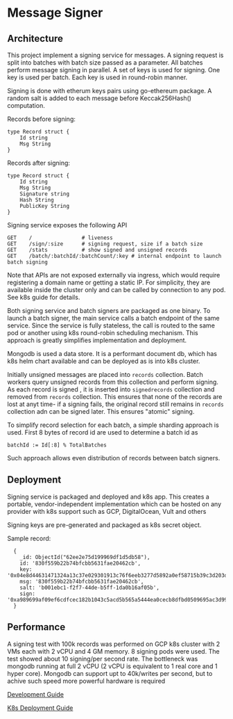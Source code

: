 # Message Signer

## Architecture

This project implement a signing service for messages.
A signing request is split into batches with batch size
passed as a parameter. All batches perform message signing in parallel.
A set of keys is used for signing. One key is used per batch. Each 
key is used in round-robin manner.

Signing is done with etherum keys pairs using go-ethereum package. A random salt is
added to each message before Keccak256Hash() computation.

Records before signing:
```
type Record struct {
    Id string
    Msg String
}
```

Records after signing:
```
type Record struct {
    Id string
    Msg String
    Signature string
    Hash String
    PublicKey String
}
```

Signing service exposes the following API

```
GET    /                # liveness         
GET    /sign/:size      # signing request, size if a batch size      
GET    /stats           # show signed and unsigned records         
GET    /batch/:batchId/:batchCount/:key # internal endpoint to launch batch signing
```
Note that APIs are not exposed externally via ingress, which would
require registering a domain name or getting a static IP.
For simplicity, they are available inside the cluster only 
and can be called by connection to any pod. See k8s guide for details.


Both signing service and batch signers are packaged as one
binary. To launch a batch signer, the main service calls a batch endpoint
of the same service. Since the service is fully stateless, the call is routed
to the same pod or another using k8s round-robin scheduling mechanism.
This approach is greatly simplifies implementation and deployment.

Mongodb is used a data store. It is a performant  document db, which has 
k8s helm chart available and can be deployed as is into k8s cluster.

Initially unsigned messages are placed into `records` collection. Batch workers query unsigned records from
this collection and perform signing. As each record is signed , it is inserted into
`signedrecords` collection and removed from `records` collection. This 
ensures that none of the records are lost at anyt time- if a signing fails,
the original record still remains in `records` collection adn can be 
signed later. This ensures "atomic" signing.

To simplify record selection for each batch, a simple sharding 
approach is used. First 8 bytes of record id are used to determine a batch id 
as 
```
batchId := Id[:8] % TotalBatches
```
Such approach allows even distribution of records between batch signers.

## Deployment

Signing service is packaged and deployed and k8s app. This 
creates a portable, vendor-independent implementation which can
be hosted on any provider with k8s support such as GCP, DigitalOcean, Vult and others

Signing keys are pre-generated and packaged as k8s secret object.

Sample record:
```
  {
    _id: ObjectId("62ee2e75d199969df1d5db58"),
    id: '830f559b22b74bfcbb5631fae20462cb',
    key: '0x04e8d44631471324a13c37e029301913c76f6eeb3277d5892a0ef58715b39c3d203d2c60f842442890e8ffaacfa4acc3eb061bab813a6f56ba629691d996a09de0',
    msg: '830f559b22b74bfcbb5631fae20462cb',
    salt: 'b001ebc1-f2f7-44de-b5ff-1da0b16af05b',
    sign: '0xa989699af09ef6cdfcec182b1043c5acd5b565a5444ea0cecb8dfbd0509695ac3d9905b32246774d46af617d122cdcea3a273a71287082feffaa4c3b9fccd82f01'
  }
```

## Performance
A signing test with 100k records was performed on GCP k8s cluster
with 2 VMs each with 2 vCPU and 4 GM memory. 8 signing pods
were used. The test showed
about 10 signing/per second rate. The bottleneck was mongodb
running at full 2 vCPU (2 vCPU is equivalent to 1 real core and 1 hyper core).
Mongodb can support upt to 40k/writes per second, but to achive
such speed more powerful hardware is required


[Development Guide](DEVELOP.md)

[K8s Deployment Guide](K8S.md)


